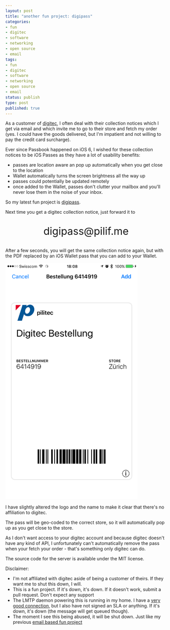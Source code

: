 ```yaml
---
layout: post
title: "another fun project: digipass"
categories:
- fun
- digitec
- software
- networking
- open source
- email
tags:
- fun
- digitec
- software
- networking
- open source
- email
status: publish
type: post
published: true
---
```


As a customer of [digitec](https://www.digitec.ch), I often deal with their collection notices which I get via email and which invite me to go to their store and fetch my order (yes. I could have the goods delivered, but I'm impatient and not willing to pay the credit card surcharge).

Ever since Passbook happened on iOS 6, I wished for these collection notices to be iOS Passes as they have a lot of usability benefits:

* passes are location aware an pop up automatically when you get close to the location
* Wallet automatically turns the screen brightness all the way up
* passes could potentially be updated remotely
* once added to the Wallet, passes don't clutter your mailbox and you'll never lose them in the noise of your inbox.

So my latest fun project is [digipass](https://github.com/pilif/digipass).

Next time you get a digitec collection notice, just forward it to

<p style="text-align: center; font-size: 32px;">digipass@pilif.me</p>

After a few seconds, you will get the same collection notice again, but with the PDF replaced by an iOS Wallet pass that you can add to your Wallet.

<img src="/assets/images/digipass.png" width="414" height="736">

I have slightly altered the logo and the name to make it clear that there's no affiliation to digitec.

The pass will be geo-coded to the correct store, so it will automatically pop up as you get close to the store.

As I don't want access to your digitec account and because digitec doesn't have any kind of API, I unfortunately can't automatically remove the pass when your fetch your order - that's something only digitec can do.

The source code for the server is available under the MIT license.

Disclaimer:

* I'm not affiliated with digitec aside of being a customer of theirs. If they want me to shut this down, I will.
* This is a fun project. If it's down, it's down. If it doesn't work, submit a pull request. Don't expect any support
* The LMTP daemon powering this is running in my home. I have a [very good connection](https://pilif.github.io/2014/09/geek-heaven/), but I also have not signed an SLA or anything. If it's down, it's down (the message will get queued though).
* The moment I see this being abused, it will be shut down. Just like my previous [email based fun project](https://pilif.github.io/2010/04/announcing-tempalias-com/)
